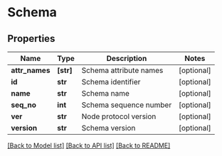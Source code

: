 # Schema


## Properties
Name | Type | Description | Notes
------------ | ------------- | ------------- | -------------
**attr_names** | **[str]** | Schema attribute names | [optional] 
**id** | **str** | Schema identifier | [optional] 
**name** | **str** | Schema name | [optional] 
**seq_no** | **int** | Schema sequence number | [optional] 
**ver** | **str** | Node protocol version | [optional] 
**version** | **str** | Schema version | [optional] 

[[Back to Model list]](../README.md#documentation-for-models) [[Back to API list]](../README.md#documentation-for-api-endpoints) [[Back to README]](../README.md)


